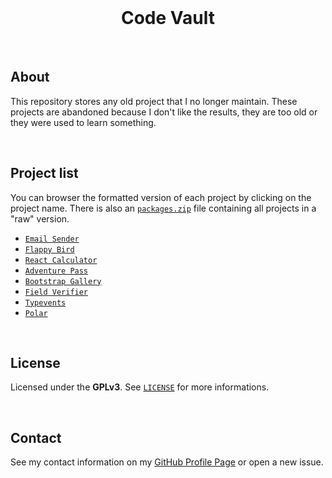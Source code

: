 <br />

<h1 align="center">Code Vault</h1>

<br />

## About

This repository stores any old project that I no longer maintain. These projects are abandoned because I don't like the results, they are too old or they
were used to learn something.

<br />

## Project list

You can browser the formatted version of each project by clicking on the project name.
There is also an [`packages.zip`](packages.zip) file containing all projects in a "raw" version.

- [`Email Sender`](/email-sender)
- [`Flappy Bird`](/flappy)
- [`React Calculator`](/react-calculator)
- [`Adventure Pass`](/adventure-pass)
- [`Bootstrap Gallery`](/bootstrap-gallery)
- [`Field Verifier`](/field-verifier)
- [`Typevents`](/typevents)
- [`Polar`](/polar)

<br />

## License

Licensed under the **GPLv3**. See [`LICENSE`](LICENSE) for more
informations.

<br />

## Contact

See my contact information on my [GitHub Profile Page](https://github.com/ArthurFiorette)
or open a new issue.

<br />